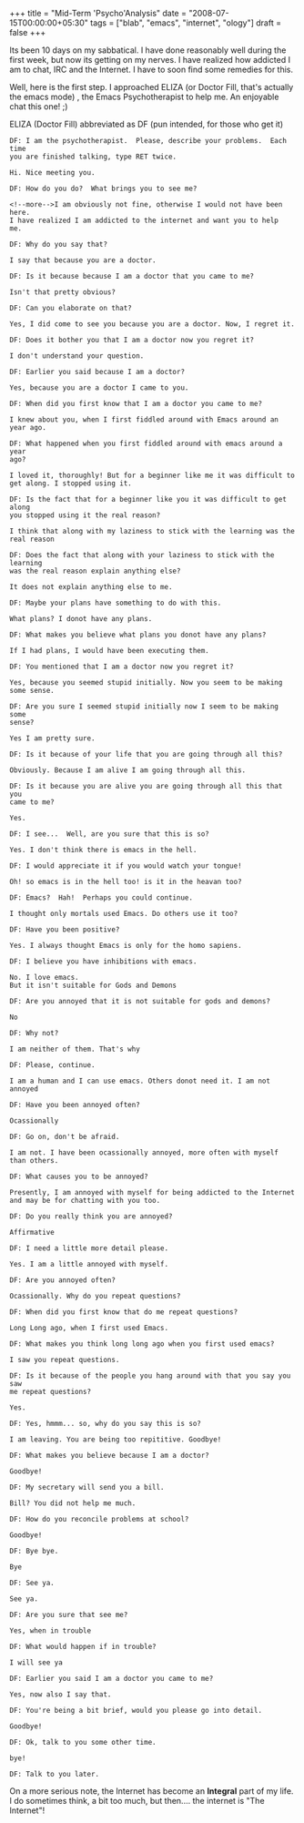 +++
title = "Mid-Term 'Psycho'Analysis"
date = "2008-07-15T00:00:00+05:30"
tags = ["blab", "emacs", "internet", "ology"]
draft = false
+++

Its been 10 days on my sabbatical. I have done reasonably well
during the first week, but now its getting on my nerves. I have
realized how addicted I am to chat, IRC and the Internet. I have
to soon find some remedies for this.

Well, here is the first step. I approached ELIZA (or Doctor Fill,
that's actually the emacs mode) , the Emacs Psychotherapist to
help me. An enjoyable chat this one! ;)

ELIZA (Doctor Fill) abbreviated as DF (pun intended, for those who
get it)

```text
DF: I am the psychotherapist.  Please, describe your problems.  Each time
you are finished talking, type RET twice.

Hi. Nice meeting you.

DF: How do you do?  What brings you to see me?

<!--more-->I am obviously not fine, otherwise I would not have been here.
I have realized I am addicted to the internet and want you to help
me.

DF: Why do you say that?

I say that because you are a doctor.

DF: Is it because because I am a doctor that you came to me?

Isn't that pretty obvious?

DF: Can you elaborate on that?

Yes, I did come to see you because you are a doctor. Now, I regret it.

DF: Does it bother you that I am a doctor now you regret it?

I don't understand your question.

DF: Earlier you said because I am a doctor?

Yes, because you are a doctor I came to you.

DF: When did you first know that I am a doctor you came to me?

I knew about you, when I first fiddled around with Emacs around an
year ago.

DF: What happened when you first fiddled around with emacs around a year
ago?

I loved it, thoroughly! But for a beginner like me it was difficult to
get along. I stopped using it.

DF: Is the fact that for a beginner like you it was difficult to get along
you stopped using it the real reason?

I think that along with my laziness to stick with the learning was the
real reason

DF: Does the fact that along with your laziness to stick with the learning
was the real reason explain anything else?

It does not explain anything else to me.

DF: Maybe your plans have something to do with this.

What plans? I donot have any plans.

DF: What makes you believe what plans you donot have any plans?

If I had plans, I would have been executing them.

DF: You mentioned that I am a doctor now you regret it?

Yes, because you seemed stupid initially. Now you seem to be making
some sense.

DF: Are you sure I seemed stupid initially now I seem to be making some
sense?

Yes I am pretty sure.

DF: Is it because of your life that you are going through all this?

Obviously. Because I am alive I am going through all this.

DF: Is it because you are alive you are going through all this that you
came to me?

Yes.

DF: I see...  Well, are you sure that this is so?

Yes. I don't think there is emacs in the hell.

DF: I would appreciate it if you would watch your tongue!

Oh! so emacs is in the hell too! is it in the heavan too?

DF: Emacs?  Hah!  Perhaps you could continue.

I thought only mortals used Emacs. Do others use it too?

DF: Have you been positive?

Yes. I always thought Emacs is only for the homo sapiens.

DF: I believe you have inhibitions with emacs.

No. I love emacs.
But it isn't suitable for Gods and Demons

DF: Are you annoyed that it is not suitable for gods and demons?

No

DF: Why not?

I am neither of them. That's why

DF: Please, continue.

I am a human and I can use emacs. Others donot need it. I am not annoyed

DF: Have you been annoyed often?

Ocassionally

DF: Go on, don't be afraid.

I am not. I have been ocassionally annoyed, more often with myself
than others.

DF: What causes you to be annoyed?

Presently, I am annoyed with myself for being addicted to the Internet
and may be for chatting with you too.

DF: Do you really think you are annoyed?

Affirmative

DF: I need a little more detail please.

Yes. I am a little annoyed with myself.

DF: Are you annoyed often?

Ocassionally. Why do you repeat questions?

DF: When did you first know that do me repeat questions?

Long Long ago, when I first used Emacs.

DF: What makes you think long long ago when you first used emacs?

I saw you repeat questions.

DF: Is it because of the people you hang around with that you say you saw
me repeat questions?

Yes.

DF: Yes, hmmm... so, why do you say this is so?

I am leaving. You are being too repititive. Goodbye!

DF: What makes you believe because I am a doctor?

Goodbye!

DF: My secretary will send you a bill.

Bill? You did not help me much.

DF: How do you reconcile problems at school?

Goodbye!

DF: Bye bye.

Bye

DF: See ya.

See ya.

DF: Are you sure that see me?

Yes, when in trouble

DF: What would happen if in trouble?

I will see ya

DF: Earlier you said I am a doctor you came to me?

Yes, now also I say that.

DF: You're being a bit brief, would you please go into detail.

Goodbye!

DF: Ok, talk to you some other time.

bye!

DF: Talk to you later.
```

On a more serious note, the Internet has become an **Integral** part
of my life. I do sometimes think, a bit too much, but then.... the
internet is "The Internet"!
